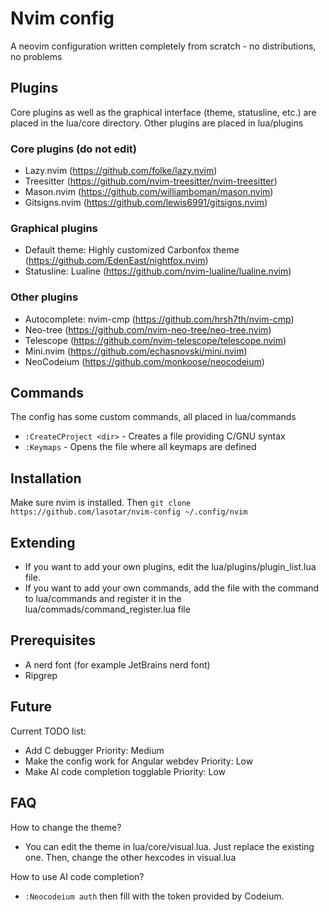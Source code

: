 # Nvim config
A neovim configuration written completely from scratch - no distributions, no problems

## Plugins
Core plugins as well as the graphical interface (theme, statusline, etc.) are placed in the lua/core directory.
Other plugins are placed in lua/plugins

### Core plugins (do not edit)
- Lazy.nvim (https://github.com/folke/lazy.nvim)
- Treesitter (https://github.com/nvim-treesitter/nvim-treesitter)
- Mason.nvim (https://github.com/williamboman/mason.nvim)
- Gitsigns.nvim (https://github.com/lewis6991/gitsigns.nvim)

### Graphical plugins
- Default theme: Highly customized Carbonfox theme (https://github.com/EdenEast/nightfox.nvim)
- Statusline: Lualine (https://github.com/nvim-lualine/lualine.nvim)

### Other plugins
- Autocomplete: nvim-cmp (https://github.com/hrsh7th/nvim-cmp)
- Neo-tree (https://github.com/nvim-neo-tree/neo-tree.nvim)
- Telescope (https://github.com/nvim-telescope/telescope.nvim)
- Mini.nvim (https://github.com/echasnovski/mini.nvim)
- NeoCodeium (https://github.com/monkoose/neocodeium)

## Commands
The config has some custom commands, all placed in lua/commands
- ```:CreateCProject <dir>``` - Creates a file providing C/GNU syntax
- ```:Keymaps``` - Opens the file where all keymaps are defined

## Installation
Make sure nvim is installed. Then
```git clone https://github.com/lasotar/nvim-config ~/.config/nvim```

## Extending
- If you want to add your own plugins, edit the lua/plugins/plugin_list.lua file.
- If you want to add your own commands, add the file with the command to lua/commands and register it in the lua/commads/command_register.lua file

## Prerequisites
- A nerd font (for example JetBrains nerd font)
- Ripgrep

## Future
Current TODO list:
- Add C debugger                                Priority: Medium
- Make the config work for Angular webdev       Priority: Low
- Make AI code completion togglable             Priority: Low 

## FAQ
How to change the theme?
- You can edit the theme in lua/core/visual.lua. Just replace the existing one. Then, change the other hexcodes in visual.lua

How to use AI code completion?
- ```:Neocodeium auth``` then fill with the token provided by Codeium.

